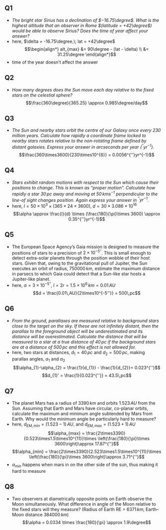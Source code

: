 ## Q1 
- *The bright star Sirius has a declination of $−16.75\degree$. What is the highest altitude that an observer in Rome $(latitude = +42\degree$) would be able to observe Sirius? Does the time of year affect your answer?*
- here, $\delta = -16.75\degree,\; lat = +42\degree$
$$\begin{align*}
	alt_{max} &= 90\degree - (lat - \delta) \\
	&= 31.25\degree
\end{align*}$$
- time of the year doesn't affect the answer
## Q2
- *How many degrees does the Sun move each day relative to the fixed stars on the celestial sphere?*
$$\frac{360\degree}{365.25} \approx 0.985\degree/day$$
## Q3
- *The Sun and nearby stars orbit the centre of our Galaxy once every 230 million years. Calculate how rapidly a coordinate frame locked to nearby stars rotates relative to the non-rotating frame defined by distant galaxies. Express your answer in arcseconds per year (${} ^{′′}yr^{−1}$).*
$$\frac{360\times3600}{230\times10^{6}} = 0.0056^{''}yr^{-1}$$
## Q4 
- *Stars exhibit random motions with respect to the Sun which cause their positions to change. This is known as “proper motion”. Calculate how rapidly a star $30\,pc$ away and moving at $50\,km s^{−1}$ perpendicular to the line-of sight changes position. Again express your answer in $^{′′}yr^{−1}$.*
- here, ${} l = 50\times10^{3}\times (365\times24\times3600),\; d = 30\times3.086\times10^{16} {}$
$$\alpha \approx \frac{l}{d} \times (\frac{180}{\pi}\times 3600) \approx 0.35^{''}yr^{-1}$$
## Q5
- The European Space Agency’s Gaia mission is designed to measure the positions of stars to a precision of $2\times10^{−5′′}$. This is small enough to detect extra-solar planets through the position wobble of their host stars. Given that, owing to the gravitational pull of Jupiter, the Sun executes an orbit of radius, $750 000\,km$, estimate the maximum distance in parsecs to which Gaia could detect that a Sun-like star hosts a Jupiter-like planet.
- here, $\alpha=3\times10^{-5''},\; l = 2r = 1.5\times10^{6}\,km = 0.01\,AU$
$$d = \frac{0.01\,AU}{2\times10^{-5''}} = 500\,pc$$
## Q6
- *From the ground, parallaxes are measured relative to background stars close to the target on the sky. If these are not infinitely distant, then the parallax to the foreground object will be underestimated and its distance will be overestimated. Calculate the distance that will be measured to a star at a true distance of $40\,pc$ if the background stars are at a distance of $500\,pc$ and this effect is not allowed for.*
- here, two stars at distances, $d_{1}=40\,pc$ and $d_{2}=500\,pc$, making parallax angles, $\alpha_{1}$ and $\alpha_{2}$
$$\alpha_{1}-\alpha_{2} = \frac{1}{d_{1}} - \frac{1}{d_{2}}= 0.023^{''}$$
$$d_{1}' = \frac{1}{0.023^{''}} = 43.5\,pc$$
## Q7
- The planet Mars has a radius of $3390\,km$ and orbits $1.523\,AU$ from the Sun. Assuming that Earth and Mars have circular, co-planar orbits, calculate the maximum and minimum angle subtended by Mars from Earth. Why would the minimum angle be particularly hard to measure?
- here, $d_{EM, min} = (1.523-1)\,AU$, and $d_{EM,max} = (1.523+1)\,AU$
$$\alpha_{max} = \frac{2\times3390}{0.523\times1.5\times10^{11}}\times \left(\frac{180}{\pi}\times 3600\right)\approx 17.87^{''}$$
$$\alpha_{min} = \frac{2\times3390}{2.523\times1.5\times10^{11}}\times \left(\frac{180}{\pi}\times 3600\right)\approx 3.71^{''}$$
- $\alpha_{min}$ happens when mars in on the other side of the sun, thus making it hard to measure
## Q8
- Two observers at diametrically opposite points on Earth observe the Moon simultaneously. What difference in angle of the Moon relative to the fixed stars will they measure? (Radius of Earth RE = ${} 6371\,km {}$; Earth–Moon distance $384000\,km$)
$$\alpha = 0.0334 \times \frac{180}{\pi} \approx 1.9\degree$$
